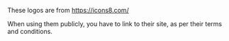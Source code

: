 These logos are from https://icons8.com/

When using them publicly, you have to link to their site, as per their terms and conditions.
